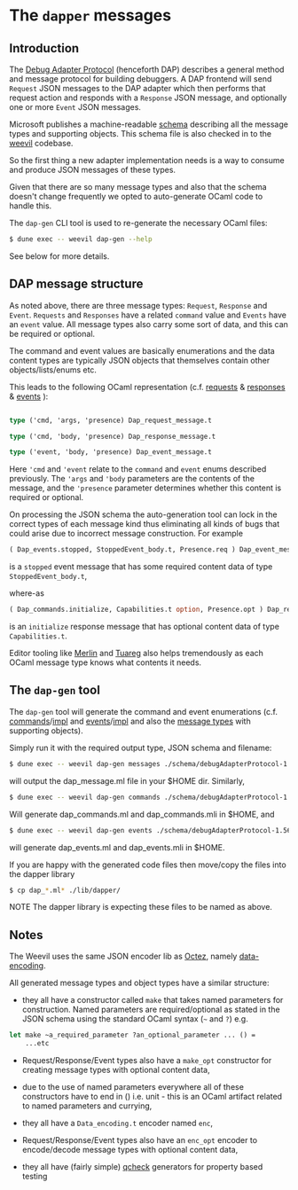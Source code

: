 # The ```dapper``` messages

## Introduction

The [Debug Adapter Protocol](https://microsoft.github.io/debug-adapter-protocol/overview) (henceforth DAP) describes a general method and message protocol for building debuggers.  A DAP frontend will send ```Request``` JSON messages to the DAP adapter which then performs that request action and responds with a ```Response``` JSON message, and optionally one or more ```Event``` JSON messages.

Microsoft publishes a machine-readable [schema](https://microsoft.github.io/debug-adapter-protocol/debugAdapterProtocol.json) describing all the message types and supporting objects.  This schema file is also checked in to the [weevil](../schema) codebase.

So the first thing a new adapter implementation needs is a way to consume and produce JSON messages of these types.

Given that there are so many message types and also that the schema doesn't change frequently we opted to auto-generate OCaml code to handle this.

The ```dap-gen``` CLI tool is used to re-generate the necessary OCaml files:

``` sh
$ dune exec -- weevil dap-gen --help
```
See below for more details.

## DAP message structure

As noted above, there are three message types: ```Request```, ```Response``` and ```Event```.  ```Requests``` and ```Responses``` have a related ```command``` value and ```Events``` have an ```event``` value.  All message types also carry some sort of data, and this can be required or optional.  

The command and event values are basically enumerations and the data content types are typically JSON objects that themselves contain other objects/lists/enums etc.

This leads to the following OCaml representation (c.f. [requests](../lib/dapper/dap_request_message.ml) & [responses](../lib/dapper/dap_response_message.ml) & [events](../lib/dapper/dap_event_message.ml) ):

``` ocaml

type ('cmd, 'args, 'presence) Dap_request_message.t

type ('cmd, 'body, 'presence) Dap_response_message.t

type ('event, 'body, 'presence) Dap_event_message.t

```
Here ```'cmd``` and ```'event``` relate to the ```command``` and ```event``` enums described previously.  The ```'args``` and ```'body``` parameters are the contents of the message, and the ```'presence``` parameter determines whether this content is required or optional.

On processing the JSON schema the auto-generation tool can lock in the correct types of each message kind thus eliminating all kinds of bugs that could arise due to incorrect message construction.  For example 

``` ocaml
( Dap_events.stopped, StoppedEvent_body.t, Presence.req ) Dap_event_message.t

```
is a ```stopped``` event message that has some required content data of type ```StoppedEvent_body.t```,

where-as 

``` ocaml
( Dap_commands.initialize, Capabilities.t option, Presence.opt ) Dap_response_message.t

```
is an ```initialize``` response message that has optional content data of type ```Capabilities.t```.

Editor tooling like [Merlin](https://github.com/ocaml/merlin) and [Tuareg](https://github.com/ocaml/tuareg) also helps tremendously as each OCaml message type knows what contents it needs. 

## The ```dap-gen``` tool

The ```dap-gen``` tool will generate the command and event enumerations (c.f. [commands](../lib/dapper/dap_commands.mli)/[impl](../lib/dapper/dap_commands.ml) and [events](../lib/dapper/dap_events.mli)/[impl](../lib/dapper/dap_events.ml) and also the [message types](../lib/dapper/dap_messages.ml) with supporting objects).

Simply run it with the required output type, JSON schema and filename:

``` sh
$ dune exec -- weevil dap-gen messages ./schema/debugAdapterProtocol-1.56.X.json $HOME/dap_message
```
will output the dap_message.ml file in your $HOME dir.  Similarly, 

``` sh
$ dune exec -- weevil dap-gen commands ./schema/debugAdapterProtocol-1.56.X.json $HOME/dap_commands
```
Will generate dap_commands.ml and dap_commands.mli in $HOME, and 
``` sh
$ dune exec -- weevil dap-gen events ./schema/debugAdapterProtocol-1.56.X.json $HOME/dap_events
```
will generate dap_events.ml and dap_events.mli in $HOME.

If you are happy with the generated code files then move/copy the files into the dapper library

``` sh
$ cp dap_*.ml* ./lib/dapper/
```

NOTE The dapper library is expecting these files to be named as above.


## Notes

The Weevil uses the same JSON encoder lib as [Octez](https://tezos.gitlab.io/), namely [data-encoding](https://gitlab.com/nomadic-labs/data-encoding/-/blob/master/src/tutorial.md).

All generated message types and object types have a similar structure:

- they all have a constructor called ```make``` that takes named parameters for construction.  Named parameters are required/optional as stated in the JSON schema using the standard OCaml syntax (```~``` and ```?```) e.g.

``` ocaml
let make ~a_required_parameter ?an_optional_parameter ... () =
    ...etc 
```

- Request/Response/Event types also have a ```make_opt``` constructor for creating message types with optional content data,

- due to the use of named parameters everywhere all of these constructors have to end in () i.e. unit - this is an OCaml artifact related to named parameters and currying,

- they all have a ```Data_encoding.t``` encoder named ```enc```,

- Request/Response/Event types also have an ```enc_opt``` encoder to encode/decode message types with optional content data,

- they all have (fairly simple) [qcheck](https://github.com/c-cube/qcheck/) generators for property based testing 


